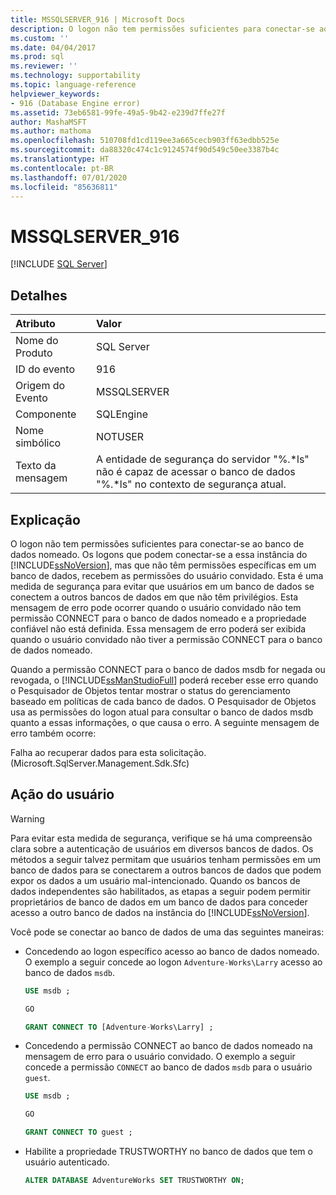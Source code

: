 ```yaml
---
title: MSSQLSERVER_916 | Microsoft Docs
description: O logon não tem permissões suficientes para conectar-se ao banco de dados nomeado do SQL Server. Veja uma explicação do erro e as possíveis resoluções.
ms.custom: ''
ms.date: 04/04/2017
ms.prod: sql
ms.reviewer: ''
ms.technology: supportability
ms.topic: language-reference
helpviewer_keywords:
- 916 (Database Engine error)
ms.assetid: 73eb6581-99fe-49a5-9b42-e239d7ffe27f
author: MashaMSFT
ms.author: mathoma
ms.openlocfilehash: 510708fd1cd119ee3a665cecb903ff63edbb525e
ms.sourcegitcommit: da88320c474c1c9124574f90d549c50ee3387b4c
ms.translationtype: HT
ms.contentlocale: pt-BR
ms.lasthandoff: 07/01/2020
ms.locfileid: "85636811"
---
```

# <a name="mssqlserver_916"></a>MSSQLSERVER_916
 [!INCLUDE [SQL Server](../../includes/applies-to-version/sqlserver.md)]
  
## <a name="details"></a>Detalhes  
  
| Atributo | Valor |  
| :-------- | :---- |  
|Nome do Produto|SQL Server|  
|ID do evento|916|  
|Origem do Evento|MSSQLSERVER|  
|Componente|SQLEngine|  
|Nome simbólico|NOTUSER|  
|Texto da mensagem|A entidade de segurança do servidor "%.*ls" não é capaz de acessar o banco de dados "%.\*ls" no contexto de segurança atual.|  
  
## <a name="explanation"></a>Explicação  
O logon não tem permissões suficientes para conectar-se ao banco de dados nomeado. Os logons que podem conectar-se a essa instância do [!INCLUDE[ssNoVersion](../../includes/ssnoversion-md.md)], mas que não têm permissões específicas em um banco de dados, recebem as permissões do usuário convidado. Esta é uma medida de segurança para evitar que usuários em um banco de dados se conectem a outros bancos de dados em que não têm privilégios. Esta mensagem de erro pode ocorrer quando o usuário convidado não tem permissão CONNECT para o banco de dados nomeado e a propriedade confiável não está definida. Essa mensagem de erro poderá ser exibida quando o usuário convidado não tiver a permissão CONNECT para o banco de dados nomeado.  
  
Quando a permissão CONNECT para o banco de dados msdb for negada ou revogada, o [!INCLUDE[ssManStudioFull](../../includes/ssmanstudiofull-md.md)] poderá receber esse erro quando o Pesquisador de Objetos tentar mostrar o status do gerenciamento baseado em políticas de cada banco de dados. O Pesquisador de Objetos usa as permissões do logon atual para consultar o banco de dados msdb quanto a essas informações, o que causa o erro. A seguinte mensagem de erro também ocorre:  
  
Falha ao recuperar dados para esta solicitação. (Microsoft.SqlServer.Management.Sdk.Sfc)  
  
## <a name="user-action"></a>Ação do usuário  
  
> [!WARNING]  
> Para evitar esta medida de segurança, verifique se há uma compreensão clara sobre a autenticação de usuários em diversos bancos de dados. Os métodos a seguir talvez permitam que usuários tenham permissões em um banco de dados para se conectarem a outros bancos de dados que podem expor os dados a um usuário mal-intencionado. Quando os bancos de dados independentes são habilitados, as etapas a seguir podem permitir proprietários de banco de dados em um banco de dados para conceder acesso a outro banco de dados na instância do [!INCLUDE[ssNoVersion](../../includes/ssnoversion-md.md)].  
  
Você pode se conectar ao banco de dados de uma das seguintes maneiras:  
  
-   Concedendo ao logon específico acesso ao banco de dados nomeado. O exemplo a seguir concede ao logon `Adventure-Works\Larry` acesso ao banco de dados `msdb`.  

    ```sql
    USE msdb ;
    
    GO
    
    GRANT CONNECT TO [Adventure-Works\Larry] ;
    ```
  
-   Concedendo a permissão CONNECT ao banco de dados nomeado na mensagem de erro para o usuário convidado. O exemplo a seguir concede a permissão `CONNECT` ao banco de dados `msdb` para o usuário `guest`.  

    ```sql
    USE msdb ;
    
    GO
    
    GRANT CONNECT TO guest ;
    ```
  
-   Habilite a propriedade TRUSTWORTHY no banco de dados que tem o usuário autenticado.  

    ```sql
    ALTER DATABASE AdventureWorks SET TRUSTWORTHY ON;
    ```
